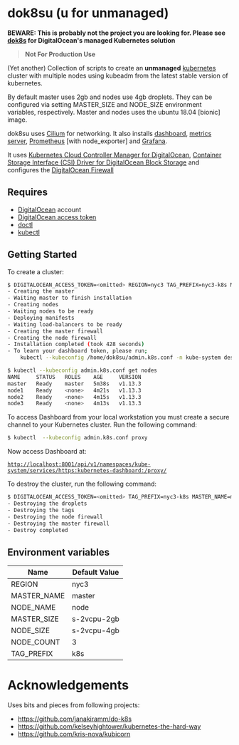 # dok8su (u for unmanaged)

**BEWARE: This is probably not the project you are looking for. Please see [dok8s](https://do.co/dok8s) for DigitalOcean's managed Kubernetes solution**

> **Not For Production Use**

(Yet another) Collection of scripts to create an **unmanaged** [kubernetes](https://kubernetes.io/) cluster with multiple nodes using kubeadm from the latest stable version of kubernetes.

By default master uses 2gb and nodes use 4gb droplets. They can be configured via setting MASTER_SIZE and NODE_SIZE environment variables, respectively. Master and nodes uses the ubuntu 18.04 [bionic] image.

dok8su uses [Cilium](https://cilium.io/) for networking. It also installs [dashboard](https://github.com/kubernetes/dashboard/), [metrics server](https://github.com/kubernetes-incubator/metrics-server), [Prometheus](https://devopscube.com/setup-prometheus-monitoring-on-kubernetes/) [with node_exporter] and [Grafana](https://grafana.com/).

It uses [Kubernetes Cloud Controller Manager for DigitalOcean](https://github.com/digitalocean/digitalocean-cloud-controller-manager), [Container Storage Interface (CSI) Driver for DigitalOcean Block Storage](https://github.com/digitalocean/csi-digitalocean) and configures the [DigitalOcean Firewall](https://www.digitalocean.com/products/cloud-firewalls/)

## Requires

- [DigitalOcean](https://www.digitalocean.com/) account
- [DigitalOcean access token](https://www.digitalocean.com/docs/api/create-personal-access-token/)
- [doctl](https://github.com/digitalocean/doctl)
- [kubectl](https://kubernetes.io/docs/tasks/tools/install-kubectl/)

## Getting Started

To create a cluster:

```sh
$ DIGITALOCEAN_ACCESS_TOKEN=<omitted> REGION=nyc3 TAG_PREFIX=nyc3-k8s MASTER_NAME=master NODE_NAME=node NODE_COUNT=3 MASTER_SIZE=s-2vcpu-2gb NODE_SIZE=s-2vcpu-4gb ./dok8su-create
- Creating the master
- Waiting master to finish installation
- Creating nodes
- Waiting nodes to be ready
- Deploying manifests
- Waiting load-balancers to be ready
- Creating the master firewall
- Creating the node firewall
- Installation completed (took 428 seconds)
- To learn your dashboard token, please run;
    kubectl --kubeconfig /home/dok8su/admin.k8s.conf -n kube-system describe secret dok8su-admin-token-lkzpl

$ kubectl --kubeconfig admin.k8s.conf get nodes
NAME     STATUS   ROLES    AGE     VERSION
master   Ready    master   5m38s   v1.13.3
node1    Ready    <none>   4m21s   v1.13.3
node2    Ready    <none>   4m15s   v1.13.3
node3    Ready    <none>   4m13s   v1.13.3
```

To access Dashboard from your local workstation you must create a secure channel to your Kubernetes cluster. Run the following command:


```sh
$ kubectl  --kubeconfig admin.k8s.conf proxy
```

Now access Dashboard at:


[`http://localhost:8001/api/v1/namespaces/kube-system/services/https:kubernetes-dashboard:/proxy/`](http://localhost:8001/api/v1/namespaces/kube-system/services/https:kubernetes-dashboard:/proxy/)

To destroy the cluster, run the following command:

```sh
$ DIGITALOCEAN_ACCESS_TOKEN=<omitted> TAG_PREFIX=nyc3-k8s MASTER_NAME=master NODE_NAME=node ./dok8su-destroy
- Destroying the droplets
- Destroying the tags
- Destroying the node firewall
- Destroying the master firewall
- Destroy completed
```

## Environment variables

Name | Default Value
--- | ---
REGION | nyc3
MASTER_NAME | master
NODE_NAME | node
MASTER_SIZE | s-2vcpu-2gb
NODE_SIZE | s-2vcpu-4gb
NODE_COUNT | 3
TAG_PREFIX | k8s

# Acknowledgements

Uses bits and pieces from following projects:

- https://github.com/janakiramm/do-k8s
- https://github.com/kelseyhightower/kubernetes-the-hard-way
- https://github.com/kris-nova/kubicorn
